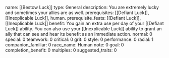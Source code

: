 name: [[Bestow Luck]]
type: General
description: You are extremely lucky and sometimes your allies are as well.
prerequisites: [[Defiant Luck]], [[Inexplicable Luck]], human.
prerequisite_feats: [[Defiant Luck]], [[Inexplicable Luck]]
benefit: You gain an extra use per day of your [[Defiant Luck]] ability. You can also use your [[Inexplicable Luck]] ability to grant an ally that can see and hear its benefit as an immediate action.
normal: 0
special: 0
teamwork: 0
critical: 0
grit: 0
style: 0
performance: 0
racial: 1
companion_familiar: 0
race_name: Human
note: 0
goal: 0
completion_benefit: 0
multiples: 0
suggested_traits: 0
